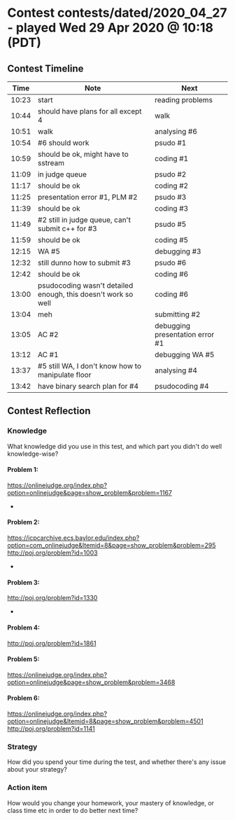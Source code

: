 # Contest contests/dated/2020_04_27 - played Wed 29 Apr 2020 @ 10:18 (PDT)

## Contest Timeline

| Time | Note | Next |
|----|----|----|
10:23 | start | reading problems
10:44 | should have plans for all except 4 | walk
10:51 | walk | analysing #6
10:54 | #6 should work | psudo #1
10:59 | should be ok, might have to sstream | coding #1
11:09 | in judge queue | psudo #2
11:17 | should be ok | coding #2
11:25 | presentation error #1, PLM #2 | psudo #3
11:39 | should be ok | coding #3
11:49 | #2 still in judge queue, can't submit c++ for #3 | psudo #5
11:59 | should be ok | coding #5
12:15 | WA #5 | debugging #3
12:32 | still dunno how to submit #3 | psudo #6
12:42 | should be ok | coding #6
13:00 | psudocoding wasn't detailed enough, this doesn't work so well | coding #6
13:04 | meh | submitting #2
13:05 | AC #2 | debugging presentation error #1
13:12 | AC #1 | debugging WA #5
13:37 | #5 still WA, I don't know how to manipulate floor | analysing #4
13:42 | have binary search plan for #4 | psudocoding #4

## Contest Reflection

### Knowledge
What knowledge did you use in this test, and which part you didn't do well knowledge-wise?

#### Problem 1:
https://onlinejudge.org/index.php?option=onlinejudge&page=show_problem&problem=1167

-

#### Problem 2:
https://icpcarchive.ecs.baylor.edu/index.php?option=com_onlinejudge&Itemid=8&page=show_problem&problem=295
http://poj.org/problem?id=1003

-

#### Problem 3:
http://poj.org/problem?id=1330

-

#### Problem 4:
http://poj.org/problem?id=1861

#### Problem 5:
https://onlinejudge.org/index.php?option=onlinejudge&page=show_problem&problem=3468

#### Problem 6:
https://onlinejudge.org/index.php?option=onlinejudge&Itemid=8&page=show_problem&problem=4501
http://poj.org/problem?id=1141

### Strategy
How did you spend your time during the test, and whether there's any issue about your strategy?

### Action item
How would you change your homework, your mastery of knowledge, or class time etc in order to do better next time?
